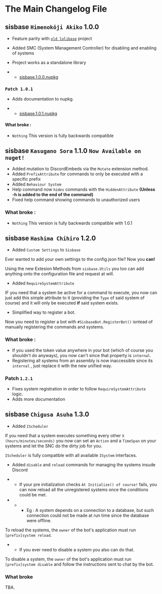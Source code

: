 # The Main Changelog File

## sisbase `Himenokōji Akiko` 1.0.0 

+ Feature parity with [`old lolibase`](https://github.com/lolidevs/lolibase) project

+ Added SMC (System Management Controller) for disabling and enabling of systems

+ Project works as a standalone library

+ + [sisbase.1.0.0.nupkg](/uploads/190416627da1376cd9629196248f042b/sisbase.1.0.0.nupkg)

### `Patch 1.0.1`

+ Adds documentation to nupkg.

+ + [sisbase.1.0.1.nupkg](/uploads/7759e3270ecd828989df41463456a385/sisbase.1.0.1.nupkg)

#### What broke : 

- `Nothing` This version is fully backwards compatible 
## sisbase `Kasugano Sora` 1.1.0 `Now Available on nuget!`

+ Added mutation to DiscordEmbeds via the `Mutate` extension method.
+ Added `PrefixAttribute` for commands to only be executed with a specific prefix
+ Added `Behaviour System`
+ Help command now `hides` commands with the `HiddenAttribute` **(Unless -h is added to the end of the command)**
+ Fixed help command showing commands to unauthorized users

### What broke :
- `Nothing` This version is fully backwards compatible with 1.0.1

## sisbase `Hashima Chihiro` 1.2.0

+ Added `Custom Settings` to `Sisbase`

Ever wanted to add your own settings to the config.json file? Now you **can!**

Using the new Extesion Methods from `sisbase.Utils` you too can add anything onto the configuration file and request at will.

+ Added `RequireSystemAttribute`

IF you need that a system be active for a command to execute, you now can just add this simple attribute to it (providing the  `Type` of said system of course) and it
will only be executed **if** said system exists.

+ Simplified way to register a bot.

Now you need to register a bot with `#SisbaseBot.RegisterBot()` isntead of manually registering the commands and systems.

### What broke :

- If you used the token value anywhere in your bot (which of course you shouldn't do anyways), you now can't since that property is `internal`.
- Registering all systems from an assembly is now inaccessible since its `internal` , just replace it with the new unified way.

### Patch `1.2.1`
+ Fixes system registration in order to follow `RequireSystemAttribute` logic.
+ Adds more documentation

## sisbase `Chigusa Asuha` 1.3.0

+ Added `IScheduler`

If you need that a system executes something every other `X (hours/minutes/seconds)` you now can set an `Action` and a 
`TimeSpan` on your systems and let the SNC do the dirty job for you.

`IScheduler` is fully compatible with all available `ISystem` interfaces.

+ Added `disable` and `reload` commands for managing the systems insude Discord

+ + If your pre initialization checks `At Initialize() of course!` fails, you can now reload all the unregistered systems once the conditions could be met.

+ + + Eg : A system depends on a connection to a database, but such connection could not be made at run time since the database were offline.

To reload the systems, the `owner` of the bot's application must run `[prefix]system reload`.

+ + If you ever need to disable a system you also can do that.

To disable a system, the `owner` of the bot's application must run `[prefix]system disable` and follow the instructions sent to chat by the bot.

### What broke

TBA.